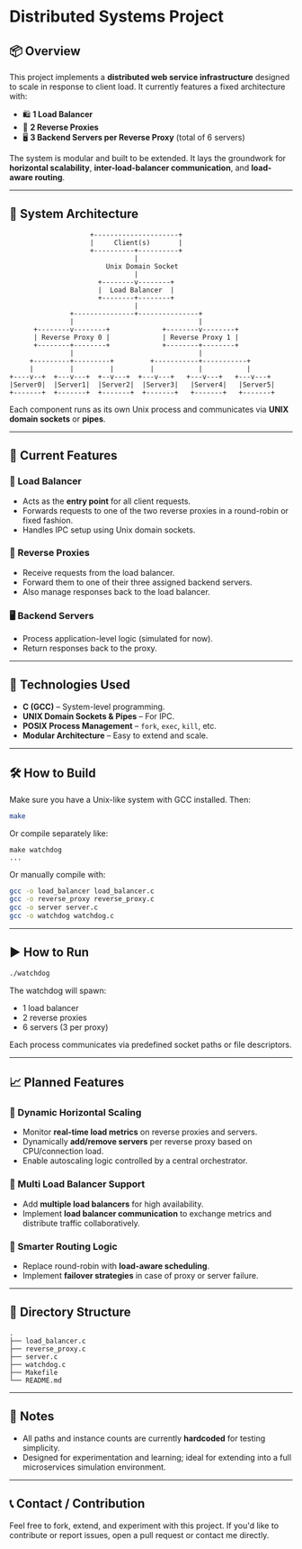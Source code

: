 # Distributed Systems Project

## 📦 Overview

This project implements a **distributed web service infrastructure** designed to scale in response to client load. It currently features a fixed architecture with:

* 🛍️ **1 Load Balancer**
* 🔁 **2 Reverse Proxies**
* 🖥️ **3 Backend Servers per Reverse Proxy** (total of 6 servers)

The system is modular and built to be extended. It lays the groundwork for **horizontal scalability**, **inter-load-balancer communication**, and **load-aware routing**.

---

## 🧹 System Architecture

```
                    +---------------------+
                    |     Client(s)       |
                    +----------+----------+
                               |
                        Unix Domain Socket
                               |
                      +--------v--------+
                      |  Load Balancer  |
                      +--------+--------+
                               |
               +---------------+---------------+
               |                               |
      +--------v--------+             +--------v--------+
      | Reverse Proxy 0 |             | Reverse Proxy 1 |
      +--------+--------+             +--------+--------+
               |                               |
     +---------+---------+         +-----------+-----------+
     |         |         |         |           |           |
+----v--+  +---v---+  +--v---+  +---v---+   +---v---+   +---v---+
|Server0|  |Server1|  |Server2|  |Server3|   |Server4|   |Server5|
+-------+  +-------+  +-------+  +-------+   +-------+   +-------+
```

Each component runs as its own Unix process and communicates via **UNIX domain sockets** or **pipes**.

---

## 🚀 Current Features

### 🔄 Load Balancer

* Acts as the **entry point** for all client requests.
* Forwards requests to one of the two reverse proxies in a round-robin or fixed fashion.
* Handles IPC setup using Unix domain sockets.

### 🔁 Reverse Proxies

* Receive requests from the load balancer.
* Forward them to one of their three assigned backend servers.
* Also manage responses back to the load balancer.

### 🖥️ Backend Servers

* Process application-level logic (simulated for now).
* Return responses back to the proxy.

---

## 🧱 Technologies Used

* **C (GCC)** – System-level programming.
* **UNIX Domain Sockets & Pipes** – For IPC.
* **POSIX Process Management** – `fork`, `exec`, `kill`, etc.
* **Modular Architecture** – Easy to extend and scale.

---

## 🛠️ How to Build

Make sure you have a Unix-like system with GCC installed. Then:

```bash
make
```

Or compile separately like:
```
make watchdog
...
```


Or manually compile with:

```bash
gcc -o load_balancer load_balancer.c
gcc -o reverse_proxy reverse_proxy.c
gcc -o server server.c
gcc -o watchdog watchdog.c
```

---

## ▶️ How to Run

```bash
./watchdog
```

The watchdog will spawn:

* 1 load balancer
* 2 reverse proxies
* 6 servers (3 per proxy)

Each process communicates via predefined socket paths or file descriptors.

---

## 📈 Planned Features

### 🔮 Dynamic Horizontal Scaling

* Monitor **real-time load metrics** on reverse proxies and servers.
* Dynamically **add/remove servers** per reverse proxy based on CPU/connection load.
* Enable autoscaling logic controlled by a central orchestrator.

### 🔗 Multi Load Balancer Support

* Add **multiple load balancers** for high availability.
* Implement **load balancer communication** to exchange metrics and distribute traffic collaboratively.

### 🧠 Smarter Routing Logic

* Replace round-robin with **load-aware scheduling**.
* Implement **failover strategies** in case of proxy or server failure.

---

## 📁 Directory Structure

```
.
├── load_balancer.c
├── reverse_proxy.c
├── server.c
├── watchdog.c
├── Makefile
└── README.md
```

---

## 📌 Notes

* All paths and instance counts are currently **hardcoded** for testing simplicity.
* Designed for experimentation and learning; ideal for extending into a full microservices simulation environment.

---

## 📞 Contact / Contribution

Feel free to fork, extend, and experiment with this project. If you'd like to contribute or report issues, open a pull request or contact me directly.

